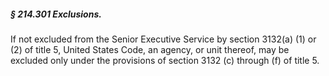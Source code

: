 ##### § 214.301 Exclusions. #####

If not excluded from the Senior Executive Service by section 3132(a) (1) or (2) of title 5, United States Code, an agency, or unit thereof, may be excluded only under the provisions of section 3132 (c) through (f) of title 5.